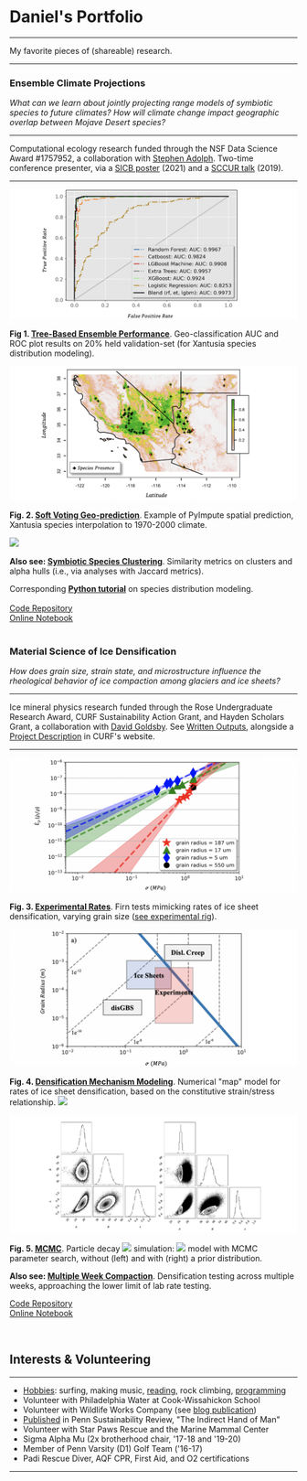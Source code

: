 # Daniel's Portfolio

---

My favorite pieces of (shareable) research. 

---

### Ensemble Climate Projections 

*What can we learn about jointly projecting range models of symbiotic species to future climates? How will climate change impact geographic overlap between Mojave Desert species?*

---

Computational ecology research funded through the NSF Data Science Award #1757952, a collaboration with <a target="_blank" rel="noopener noreferrer" href="https://www.hmc.edu/biology/faculty-staff/stephen-c-adolph/">Stephen Adolph</a>. Two-time conference presenter, via a [SICB poster](https://sicbannualmeeting.pathable.co/meetings/virtual/b5bEwkdpSNA3kaCLq) (2021) and a <a target="_blank" rel="noopener noreferrer" href="https://drive.google.com/file/d/1_lLy6dBbrB0ThanvAZXhrh6nIyBOMxnv/view?usp=sharing">SCCUR talk</a> (2019).

---

<img src="images/auc.png?raw=true"/>

**Fig 1. <ins><a target="_blank" rel="noopener noreferrer" href="https://github.com/daniel-furman/ensemble-climate-projections/blob/main/ML_sdms_predict.py">Tree-Based Ensemble Performance</a></ins>**. Geo-classification AUC and ROC plot results on 20% held validation-set (for Xantusia species distribution modeling).

<img src="images/range.png?raw=true"/>

**Fig. 2. <ins><a target="_blank" rel="noopener noreferrer" href="https://nbviewer.jupyter.org/github/daniel-furman/ensemble-climate-projections/blob/main/Comparing_MLs.ipynb">Soft Voting Geo-prediction</a></ins>**. Example of PyImpute spatial prediction, Xantusia species interpolation to 1970-2000 climate.

<img src="https://render.githubusercontent.com/render/math?math=class vote = {\P} (\overline{rf,et,lgbm})">


**Also see: <ins><a target="_blank" rel="noopener noreferrer" href="https://github.com/daniel-furman/ensemble-climate-projections/blob/main/pca_benchmark.R">Symbiotic Species Clustering</a></ins>**. Similarity metrics on clusters and alpha hulls (i.e., via analyses with Jaccard metrics).

Corresponding **<ins><a target="_blank" rel="noopener noreferrer" href="https://daniel-furman.github.io/py-sdms-tutorial/">Python tutorial</a></ins>** on species distribution modeling.<br><br>
<a target="_blank" rel="noopener noreferrer" href="https://github.com/daniel-furman/ensemble-climate-projections">Code Repository</a><br>
<a target="_blank" rel="noopener noreferrer" href="https://nbviewer.jupyter.org/github/daniel-furman/ensemble-climate-projections/blob/main/Comparing_MLs.ipynb">Online Notebook</a>
<br><br>

### Material Science of Ice Densification

*How does grain size, strain state, and microstructure influence the rheological behavior of ice compaction among glaciers and ice sheets?*

---

Ice mineral physics research funded through the Rose Undergraduate Research Award, CURF Sustainability Action Grant, and Hayden Scholars Grant, a collaboration with <a target="_blank" rel="noopener noreferrer" href="https://earth.sas.upenn.edu/people/david-l-goldsby">David Goldsby</a>. See <a target="_blank" rel="noopener noreferrer" href="https://drive.google.com/drive/folders/1eDXEeZ1x04-mp7oUI9cQi2PNBXxXor5x?usp=sharing">Written Outputs</a>, alongside a <a target="_blank" rel="noopener noreferrer" href="https://www.curf.upenn.edu/project/furman-daniel-experimental-ice-compaction">Project Description</a> in CURF's website.

---

<img src="images/exp-interv.png?raw=true"/>

**Fig. 3. <ins><a target="_blank" rel="noopener noreferrer" href="https://github.com/daniel-furman/Furman-and-Goldsby/blob/master/exp_confidence_intervals.py">Experimental Rates</a></ins>**. Firn tests mimicking rates of ice sheet densification, varying grain size (<a target="_blank" rel="noopener noreferrer" href="https://www.curf.upenn.edu/project/furman-daniel-experimental-ice-compaction">see experimental rig</a>).

<img src="images/map.png?raw=true"/>

**Fig. 4. <ins><a target="_blank" rel="noopener noreferrer" href="https://github.com/daniel-furman/Furman-and-Goldsby/blob/master/mechanism_maps.py">Densification Mechanism Modeling</a></ins>**. Numerical "map" model for rates of ice sheet densification, based on the constitutive strain/stress relationship. <img src="https://render.githubusercontent.com/render/math?math=(\frac{\dot{\rho}}{\rho}) = \frac{2{\A}(1-{\rho}r)}{(1-(1-{\rho}r)^{1/n})^{n}} (\frac{2\sigma}{n})^{n} exp(\frac{-Q}{RT})(d^{-p})">

<img src="images/mcmc.png?raw=true" class="center"/>

**Fig. 5. <ins><a target="_blank" rel="noopener noreferrer" href="https://github.com/daniel-furman/Furman-DS-programs">MCMC</a></ins>**. Particle decay <img src="https://render.githubusercontent.com/render/math?math=R(t)"> simulation: <img src="https://render.githubusercontent.com/render/math?math=R(t) = A + B e^{-\lambda t}"> model with MCMC parameter search, without (left) and with (right) a prior distribution.

**Also see: <ins><a target="_blank" rel="noopener noreferrer" href="https://github.com/daniel-furman/Furman-and-Goldsby">Multiple Week Compaction</a></ins>**. Densification testing across multiple weeks, approaching the lower limit of lab rate testing.

<a target="_blank" rel="noopener noreferrer" href="https://github.com/daniel-furman/Furman-and-Goldsby">Code Repository</a><br>
<a target="_blank" rel="noopener noreferrer" href="https://nbviewer.jupyter.org/github/daniel-furman/Furman-and-Goldsby/blob/master/Firn_notebook.ipynb">Online Notebook</a>


<br>

## Interests & Volunteering

---

* [Hobbies](activities.md): surfing, making music, [reading](reading.md), rock climbing, [programming](programming.md)
* Volunteer with Philadelphia Water at Cook-Wissahickon School 
* Volunteer with Wildlife Works Company (see [blog publication](psr_redd_blog.pdf))
* [Published](https://repository.upenn.edu/cgi/viewcontent.cgi?article=1043&context=psr) in Penn Sustainability Review, "The Indirect Hand of Man"
*	Volunteer with Star Paws Rescue and the Marine Mammal Center
*	Sigma Alpha Mu (2x brotherhood chair, '17-18 and '19-20)
*	Member of Penn Varsity (D1) Golf Team ('16-17)
* Padi Rescue Diver, AQF CPR, First Aid, and O2 certifications

---




